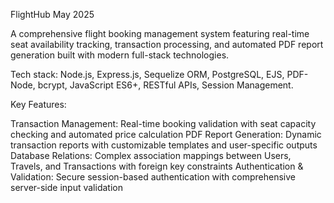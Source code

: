 FlightHub
May 2025

A comprehensive flight booking management system featuring real-time seat availability tracking, transaction processing, and automated PDF report generation built with modern full-stack technologies.

Tech stack: Node.js, Express.js, Sequelize ORM, PostgreSQL, EJS, PDF-Node, bcrypt, JavaScript ES6+, RESTful APIs, Session Management.

Key Features:

Transaction Management: Real-time booking validation with seat capacity checking and automated price calculation
PDF Report Generation: Dynamic transaction reports with customizable templates and user-specific outputs
Database Relations: Complex association mappings between Users, Travels, and Transactions with foreign key constraints
Authentication & Validation: Secure session-based authentication with comprehensive server-side input validation
